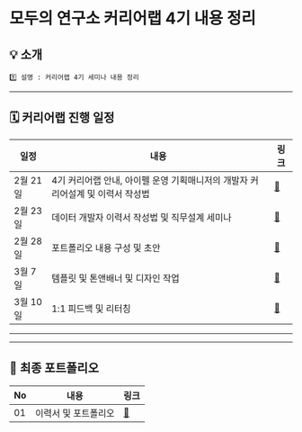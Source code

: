 
# 모두의 연구소 커리어랩 4기 내용 정리

## 💡 소개
```
1️⃣ 설명 : 커리어랩 4기 세미나 내용 정리

```

---
## 🗓️ 커리어랩 진행 일정

|일정|내용|링크|
|---|---|---|
|2월 21일|4기 커리어랩 안내, 아이펠 운영 기획매니저의 개발자 커리어설계 및 이력서 작성법|[📂](https://github.com/sgr1118/-4-/tree/main/0221%20%EC%BB%A4%EB%A6%AC%EC%96%B4%EB%9E%A9%20OT)|
|2월 23일|데이터 개발자 이력서 작성법 및 직무설계 세미나|[📂](https://github.com/sgr1118/-career_4/tree/main/0223%20%EC%BB%A4%EB%A6%AC%EC%96%B4%EB%9E%A9%20CV%EC%9E%91%EC%84%B1%20%EC%84%B8%EB%AF%B8%EB%82%98)|
|2월 28일|포트폴리오 내용 구성 및 초안|[📂](https://github.com/sgr1118/-career_4/tree/main/0228%20%EC%BB%A4%EB%A6%AC%EC%96%B4%EB%9E%A9_%ED%8F%AC%ED%8F%B4%EC%84%B8%EB%AF%B8%EB%82%98_1%EC%B0%A8)|
|3월 7일|템플릿 및 톤앤배너 및 디자인 작업|[📂]()|
|3월 10일|1:1 피드백 및 리터칭|[📂]()|

---

---
## 📑 최종 포트폴리오
|No|내용|링크|
|---|---|---|
|01|이력서 및 포트폴리오|[📂](https://github.com/sgr1118/-career_4/tree/main/%EC%9D%B4%EB%A0%A5%EC%84%9C%20%EB%B0%8F%20%ED%8F%AC%ED%8A%B8%ED%8F%B4%EB%A6%AC%EC%98%A4)|
